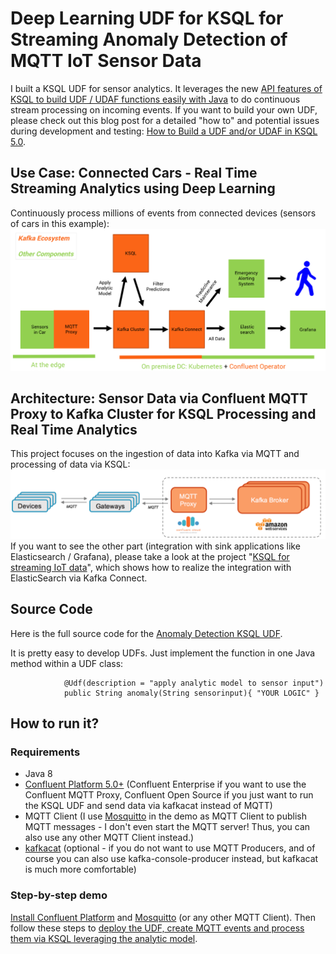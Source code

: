 # Deep Learning UDF for KSQL for Streaming Anomaly Detection of MQTT IoT Sensor Data

I built a KSQL UDF for sensor analytics. It leverages the new [API features of KSQL to build UDF / UDAF functions easily with Java](https://docs.confluent.io/current/ksql/docs/udf.html) to do continuous stream processing on incoming events.
If you want to build your own UDF, please check out this blog post for a detailed "how to" and potential issues during development and testing: [How to Build a UDF and/or UDAF in KSQL 5.0](https://www.confluent.io/blog/build-udf-udaf-ksql-5-0).
 
## Use Case: Connected Cars - Real Time Streaming Analytics using Deep Learning
Continuously process millions of events from connected devices (sensors of cars in this example):
![](pictures/Connected_Cars_IoT_Deep_Learning.png)

## Architecture: Sensor Data via Confluent MQTT Proxy to Kafka Cluster for KSQL Processing and Real Time Analytics
This project focuses on the ingestion of data into Kafka via MQTT and processing of data via KSQL:
![](pictures/MQTT_Proxy_Confluent_Cloud.png)
If you want to see the other part (integration with sink applications like Elasticsearch / Grafana), please take a look at the project "[KSQL for streaming IoT data](https://github.com/kaiwaehner/ksql-fork-with-deep-learning-function)", which shows how to realize the integration with ElasticSearch via Kafka Connect.

## Source Code
Here is the full source code for the [Anomaly Detection KSQL UDF](https://github.com/kaiwaehner/ksql-udf-deep-learning-mqtt-iot/blob/master/src/main/java/com/github/megachucky/kafka/streams/machinelearning/Anomaly.java).

It is pretty easy to develop UDFs. Just implement the function in one Java method within a UDF class:

                @Udf(description = "apply analytic model to sensor input")
                public String anomaly(String sensorinput){ "YOUR LOGIC" }



## How to run it?

### Requirements
- Java 8
- [Confluent Platform 5.0+](https://www.confluent.io/download/) (Confluent Enterprise if you want to use the Confluent MQTT Proxy, Confluent Open Source if you just want to run the KSQL UDF and send data via kafkacat instead of MQTT)
- MQTT Client (I use [Mosquitto](https://mosquitto.org/download/) in the demo as MQTT Client to publish MQTT messages - I don't even start the MQTT server! Thus, you can also use any other MQTT Client instead.)
- [kafkacat](https://github.com/edenhill/kafkacat) (optional - if you do not want to use MQTT Producers, and of course you can also use kafka-console-producer instead, but kafkacat is much more comfortable)

### Step-by-step demo
[Install Confluent Platform](https://www.confluent.io/download/) and [Mosquitto](https://mosquitto.org/download/) (or any other MQTT Client). Then follow these steps to [deploy the UDF, create MQTT events and process them via KSQL leveraging the analytic model](https://github.com/kaiwaehner/ksql-udf-deep-learning-mqtt-iot/blob/master/live-demo.adoc).





